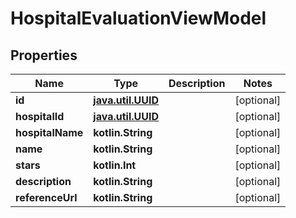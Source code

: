 
# HospitalEvaluationViewModel

## Properties
Name | Type | Description | Notes
------------ | ------------- | ------------- | -------------
**id** | [**java.util.UUID**](java.util.UUID.md) |  |  [optional]
**hospitalId** | [**java.util.UUID**](java.util.UUID.md) |  |  [optional]
**hospitalName** | **kotlin.String** |  |  [optional]
**name** | **kotlin.String** |  |  [optional]
**stars** | **kotlin.Int** |  |  [optional]
**description** | **kotlin.String** |  |  [optional]
**referenceUrl** | **kotlin.String** |  |  [optional]



